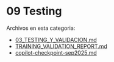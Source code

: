 # 09 Testing

Archivos en esta categoria:

- [03_TESTING_Y_VALIDACION.md](03_TESTING_Y_VALIDACION.md)
- [TRAINING_VALIDATION_REPORT.md](TRAINING_VALIDATION_REPORT.md)
- [copilot-checkpoint-sep2025.md](copilot-checkpoint-sep2025.md)
